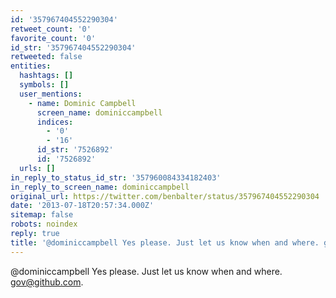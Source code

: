 ```yaml
---
id: '357967404552290304'
retweet_count: '0'
favorite_count: '0'
id_str: '357967404552290304'
retweeted: false
entities:
  hashtags: []
  symbols: []
  user_mentions:
    - name: Dominic Campbell
      screen_name: dominiccampbell
      indices:
        - '0'
        - '16'
      id_str: '7526892'
      id: '7526892'
  urls: []
in_reply_to_status_id_str: '357960084334182403'
in_reply_to_screen_name: dominiccampbell
original_url: https://twitter.com/benbalter/status/357967404552290304
date: '2013-07-18T20:57:34.000Z'
sitemap: false
robots: noindex
reply: true
title: '@dominiccampbell Yes please. Just let us know when and where. gov@github.com.'
---
```


@dominiccampbell Yes please. Just let us know when and where. gov@github.com.